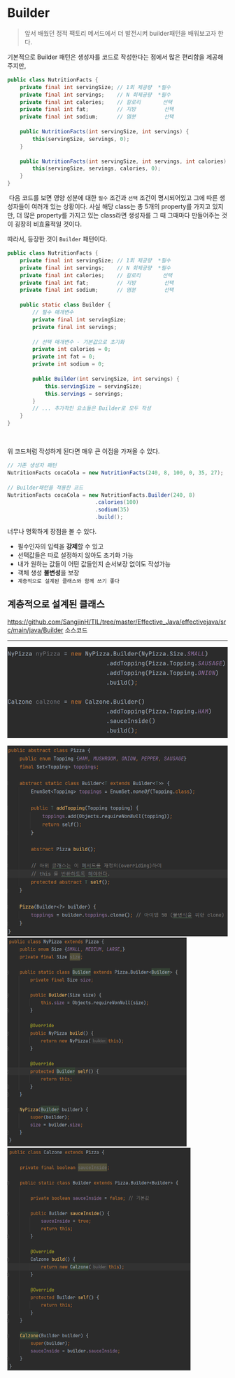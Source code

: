 # Builder

> 앞서 배웠던 정적 팩토리 메서드에서 더 발전시켜 builder패턴을 배워보고자 한다.

기본적으로 Builder 패턴은 생성자를 코드로 작성한다는 점에서 많은 편리함을 제공해주지만,

```java
public class NutritionFacts {
    private final int servingSize; // 1회 제공량  *필수
    private final int servings;	   // N 회제공량  *필수
    private final int calories;    // 칼로리       선택
    private final int fat;         // 지방         선택
    private final int sodium;      // 염분         선택
    
    public NutritionFacts(int servingSize, int servings) {
        this(servingSize, servings, 0);
    }
    
    public NutritionFacts(int servingSize, int servings, int calories) {
        this(servingSize, servings, calories, 0);
    }
}
```

​	다음 코드를 보면 영양 성분에 대한 `필수` 조건과 `선택` 조건이 명시되어있고 그에 따른 생성자들이 여러개 있는 상황이다. 사실 해당 class는 총 5개의 property를 가지고 있지만, 더 많은 property를 가지고 있는 class라면 생성자를 그 때 그때마다 만들어주는 것이 굉장히 비효율적일 것이다.

따라서, 등장한 것이 `Builder` 패턴이다.

```java
public class NutritionFacts {
    private final int servingSize; // 1회 제공량  *필수
    private final int servings;	   // N 회제공량  *필수
    private final int calories;    // 칼로리       선택
    private final int fat;         // 지방         선택
    private final int sodium;      // 염분         선택
    
    public static class Builder {
        // 필수 매개변수
        private final int servingSize;
        private final int servings;
        
        // 선택 매개변수 - 기본값으로 초기화
        private int calories = 0;
        private int fat = 0;
        private int sodium = 0;
        
        public Builder(int servingSize, int servings) {
            this.servingSize = servingSize;
            this.servings = servings;
        }
        // ... 추가적인 요소들은 Builder로 모두 작성
    }
}
```

​	

위 코드처럼 작성하게 된다면 매우 큰 이점을 가져올 수 있다.

```java
// 기존 생성자 패턴
NutritionFacts cocaCola = new NutritionFacts(240, 8, 100, 0, 35, 27);

// Builder패턴을 적용한 코드
NutritionFacts cocaCola = new NutritionFacts.Builder(240, 8)
    						.calories(100)
    						.sodium(35)
    						.build();
```

 너무나 명확하게 장점을 볼 수 있다.

- 필수인자의 입력을 **강제**할 수 있고
- 선택값들은 따로 설정하지 않아도 초기화 가능
- 내가 원하는 값들이 어떤 값들인지 순서보장 없이도 작성가능
- 객체 생성 **불변성**을 보장
- `계층적으로 설계된 클래스와 함께 쓰기 좋다`



## 계층적으로 설계된 클래스

https://github.com/SangjinH/TIL/tree/master/Effective_Java/effectivejava/src/main/java/Builder 소스코드

---

![image-20220629000249949](1.2.Builder.assets/image-20220629000249949.png)

<img src="1.2.Builder.assets/image-20220628235911479.png" alt="image-20220628235911479" style="zoom:67%;" />

<img src="1.2.Builder.assets/image-20220628235958426.png" alt="image-20220628235958426" style="zoom:67%;" />

<img src="1.2.Builder.assets/image-20220629000052977.png" alt="image-20220629000052977" style="zoom:67%;" />